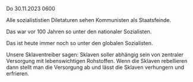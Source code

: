 Do 30.11.2023 0600

Alle sozialististien Diletaturen
sehen Kommunisten
als Staatsfeinde.

Das war vor 100 Jahren so
unter den nationaler Sozialisten.

Das ist heute immer noch so
unter den globalen Sozialisten.

Unsere Sklaventreiber sagen:
Sklaven soller abhängig sein
von zentraler Versorgung
mit lebenswichtigen Rohstoffen.
Wenn die Sklaven rebellieren
dann stellt man die Versorgung ab
und lässt die Sklaven
verhungern und erfrieren.
